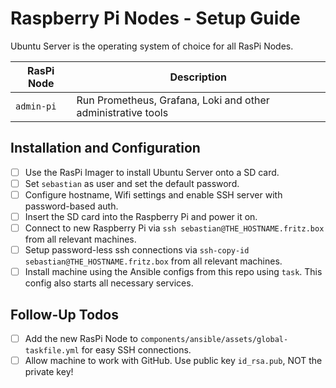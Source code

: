 # Raspberry Pi Nodes - Setup Guide

Ubuntu Server is the operating system of choice for all RasPi Nodes.

| RasPi Node | Description                                                  |
| ---------- | ------------------------------------------------------------ |
| `admin-pi` | Run Prometheus, Grafana, Loki and other administrative tools |

## Installation and Configuration

- [ ] Use the RasPi Imager to install Ubuntu Server onto a SD card.
- [ ] Set `sebastian` as user and set the default password.
- [ ] Configure hostname, Wifi settings and enable SSH server with password-based auth.
- [ ] Insert the SD card into the Raspberry Pi and power it on.
- [ ] Connect to new Raspberry Pi via `ssh sebastian@THE_HOSTNAME.fritz.box` from all relevant machines.
- [ ] Setup password-less ssh connections via `ssh-copy-id sebastian@THE_HOSTNAME.fritz.box` from all relevant machines.
- [ ] Install machine using the Ansible configs from this repo using `task`. This config also starts all necessary services.

## Follow-Up Todos

- [ ] Add the new RasPi Node to `components/ansible/assets/global-taskfile.yml` for easy SSH connections.
- [ ] Allow machine to work with GitHub. Use public key `id_rsa.pub`, NOT the private key!

